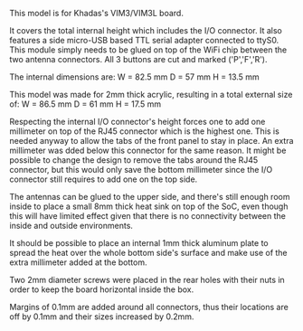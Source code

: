 This model is for Khadas's VIM3/VIM3L board.

It covers the total internal height which includes the I/O connector. It also
features a side micro-USB based TTL serial adapter connected to ttyS0. This
module simply needs to be glued on top of the WiFi chip between the two antenna
connectors. All 3 buttons are cut and marked ('P','F','R').

The internal dimensions are:
  W = 82.5 mm
  D = 57 mm
  H = 13.5 mm

This model was made for 2mm thick acrylic, resulting in a total external size
of:
  W = 86.5 mm
  D = 61 mm
  H = 17.5 mm

Respecting the internal I/O connector's height forces one to add one millimeter
on top of the RJ45 connector which is the highest one. This is needed anyway to
allow the tabs of the front panel to stay in place. An extra millimeter was
dded below this connector for the same reason. It might be possible to change
the design to remove the tabs around the RJ45 connector, but this would only
save the bottom millimeter since the I/O connector still requires to add one on
the top side.

The antennas can be glued to the upper side, and there's still enough room
inside to place a small 8mm thick heat sink on top of the SoC, even though this
will have limited effect given that there is no connectivity between the inside
and outside environments.

It should be possible to place an internal 1mm thick aluminum plate to spread
the heat over the whole bottom side's surface and make use of the extra
millimeter added at the bottom.

Two 2mm diameter screws were placed in the rear holes with their nuts in order
to keep the board horizontal inside the box.


Margins of 0.1mm are added around all connectors, thus their locations are off
by 0.1mm and their sizes increased by 0.2mm.
